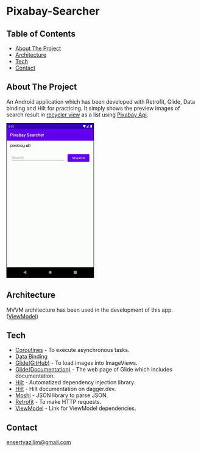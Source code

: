 # Pixabay-Searcher

## Table of Contents 
* [About The Project](#about-the-project) 
* [Architecture](#architecture) 
* [Tech](#tech)
* [Contact](#contact) 

## About The Project
An Android application which has been developed with Retrofit, Glide, Data binding and Hilt for practicing.
It simply shows the preview images of search result in [recycler view](https://developer.android.com/guide/topics/ui/layout/recyclerview) as a list using [Pixabay Api](https://pixabay.com/api/docs/).

<div align="left">
 <img src="docs/gif.gif" width="230"/>
</div>

## Architecture
MVVM architecture has been used in the development of this app. 
([ViewModel](https://developer.android.com/topic/libraries/architecture/viewmodel))

## Tech 
* [Coroutines](https://developer.android.com/kotlin/coroutines) - To execute asynchronous tasks.
* [Data Binding](https://developer.android.com/topic/libraries/data-binding)
* [Glide(GitHub)](https://github.com/bumptech/glide) - To load images into ImageViews.
* [Glide(Documentation)](https://bumptech.github.io/glide/) - The web page of Glide which includes documentation.
* [Hilt](https://developer.android.com/training/dependency-injection/hilt-android) - Automatized dependency injection library.
* [Hilt](https://dagger.dev/hilt/) - Hilt documentation on dagger.dev.
* [Moshi](https://github.com/square/moshi/) - JSON library to parse JSON.
* [Retrofit](https://square.github.io/retrofit/) - To make HTTP requests.
* [ViewModel](https://developer.android.com/jetpack/androidx/releases/lifecycle) - Link for ViewModel dependencies.

## Contact
[ensertyazilim@gmail.com](#)
